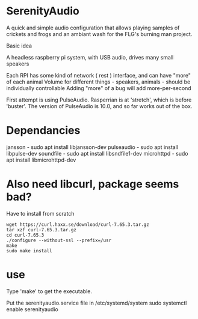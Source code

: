 # SerenityAudio
A quick and simple audio configuration that allows playing samples of crickets and frogs and an ambiant wash for the FLG's burning man project.

Basic idea

A headless raspberry pi system, with USB audio, drives many small speakers

Each RPI has some kind of network ( rest ) interface, and can have "more" of each animal
Volume for different things - speakers, animals - should be individually controllable
Adding "more" of a bug will add more-per-second

First attempt is using PulseAudio. Rasperrian is at 'stretch', which is before 'buster'.
The version of PulseAudio is 10.0, and so far works out of the box.

# Dependancies
jansson - sudo apt install libjansson-dev
pulseaudio - sudo apt install libpulse-dev
soundfile - sudo apt install libsndfile1-dev
microhttpd - sudo apt install libmicrohttpd-dev

# Also need libcurl, package seems bad?

Have to install from scratch

```
wget https://curl.haxx.se/download/curl-7.65.3.tar.gz
tar xzf curl-7.65.3.tar.gz
cd curl-7.65.3
./configure --without-ssl --prefix=/usr
make
sudo make install
```

# use
Type 'make' to get the executable.

Put the serenityaudio.service file in /etc/systemd/system
sudo systemctl enable serenityaudio
 
